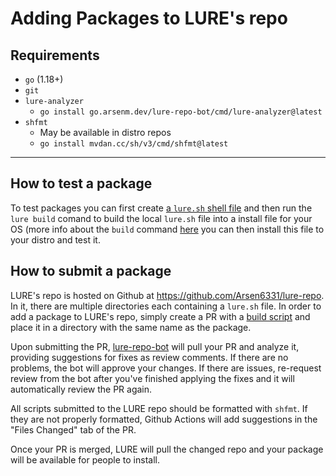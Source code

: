 # Adding Packages to LURE's repo

## Requirements

- `go` (1.18+)
- `git`
- `lure-analyzer`
    - `go install go.arsenm.dev/lure-repo-bot/cmd/lure-analyzer@latest`
- `shfmt`
    - May be available in distro repos
    - `go install mvdan.cc/sh/v3/cmd/shfmt@latest`

---

## How to test a package

To test packages you can first create [a `lure.sh` shell file](./build-scripts.md) and then run the `lure build` comand to build the local `lure.sh` file into a install file for your OS (more info about the `build` command [here](./usage.md#build) you can then install this file to your distro and test it.

## How to submit a package

LURE's repo is hosted on Github at https://github.com/Arsen6331/lure-repo. In it, there are multiple directories each containing a `lure.sh` file. In order to add a package to LURE's repo, simply create a PR with a [build script](./build-scripts.md) and place it in a directory with the same name as the package.

Upon submitting the PR, [lure-repo-bot](https://github.com/Arsen6331/lure-repo-bot) will pull your PR and analyze it, providing suggestions for fixes as review comments. If there are no problems, the bot will approve your changes. If there are issues, re-request review from the bot after you've finished applying the fixes and it will automatically review the PR again.

All scripts submitted to the LURE repo should be formatted with `shfmt`. If they are not properly formatted, Github Actions will add suggestions in the "Files Changed" tab of the PR.

Once your PR is merged, LURE will pull the changed repo and your package will be available for people to install.
